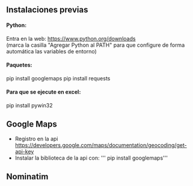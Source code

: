 ## Instalaciones previas  
#### Python:
Entra en la web: https://www.python.org/downloads  
(marca la casilla  "Agregar Python al PATH" para que configure de forma automática las variables de entorno)  

#### Paquetes:  
pip install googlemaps
pip install requests

#### Para que se ejecute en excel:  
pip install pywin32



## Google Maps  

- Registro en la api https://developers.google.com/maps/documentation/geocoding/get-api-key
- Instalar la biblioteca de la api con:
''' pip install googlemaps'''



## Nominatim 

